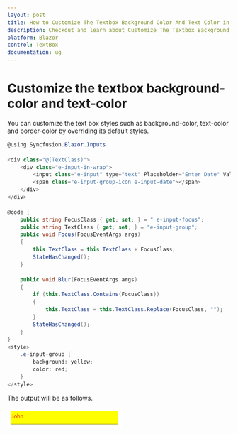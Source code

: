```yaml
---
layout: post
title: How to Customize The Textbox Background Color And Text Color in Blazor TextBox Component | Syncfusion
description: Checkout and learn about Customize The Textbox Background Color And Text Color in Blazor TextBox component of Syncfusion, and more details.
platform: Blazor
control: TextBox
documentation: ug
---
```


# Customize the textbox background-color and text-color

You can customize the text box styles such as background-color, text-color and border-color by overriding its default styles.

```csharp
@using Syncfusion.Blazor.Inputs

<div class="@(TextClass)">
    <div class="e-input-in-wrap">
        <input class="e-input" type="text" Placeholder="Enter Date" Value="John" @onfocus="@Focus" @onblur="@Blur" />
        <span class="e-input-group-icon e-input-date"></span>
    </div>
</div>

@code {
    public string FocusClass { get; set; } = " e-input-focus";
    public string TextClass { get; set; } = "e-input-group";
    public void Focus(FocusEventArgs args)
    {
        this.TextClass = this.TextClass + FocusClass;
        StateHasChanged();
    }

    public void Blur(FocusEventArgs args)
    {
        if (this.TextClass.Contains(FocusClass))
        {
            this.TextClass = this.TextClass.Replace(FocusClass, "");
        }
        StateHasChanged();
    }
}
<style>
    .e-input-group {
        background: yellow;
        color: red;
    }
</style>
```

The output will be as follows.

![textbox](../images/back_customization.png)
